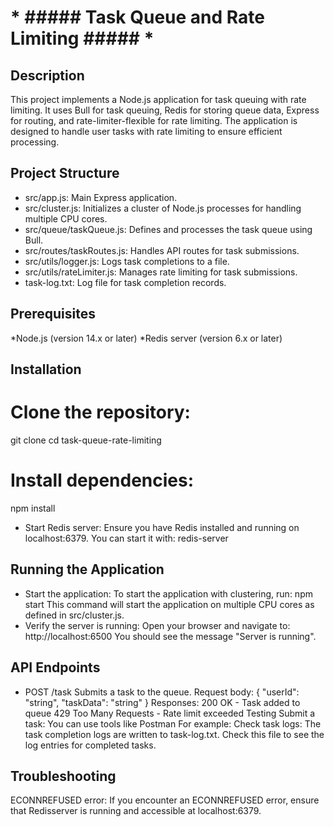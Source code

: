 #                                       *  ##### Task Queue and Rate Limiting ##### *
## Description
This project implements a Node.js application for task queuing with rate limiting. It uses Bull for task queuing, Redis for storing queue data, Express for routing, and rate-limiter-flexible for rate limiting. The application is designed to handle user tasks with rate limiting to ensure efficient processing.

## Project Structure
  * src/app.js: Main Express application.
  * src/cluster.js: Initializes a cluster of Node.js processes for handling multiple CPU cores.
  * src/queue/taskQueue.js: Defines and processes the task queue using Bull.
  * src/routes/taskRoutes.js: Handles API routes for task submissions.
  * src/utils/logger.js: Logs task completions to a file.
  * src/utils/rateLimiter.js: Manages rate limiting for task submissions.
  * task-log.txt: Log file for task completion records.
## Prerequisites
*Node.js (version 14.x or later)
*Redis server (version 6.x or later)

## Installation
# Clone the repository:    
 git clone <repository-url>
 cd task-queue-rate-limiting
# Install dependencies:
npm install
  * Start Redis server:
Ensure you have Redis installed and running on localhost:6379. You can start it with:
redis-server



## Running the Application
 * Start the application:
   To start the application with clustering, run: npm start
   This command will start the application on multiple CPU cores as defined in src/cluster.js.
* Verify the server is running:
Open your browser and navigate to:  http://localhost:6500
         You should see the message "Server is running".


## API Endpoints
* POST /task
Submits a task to the queue.
 Request body:
{
"userId": "string", 
"taskData": "string"
}
       Responses:
200 OK - Task added to queue
429 Too Many Requests - Rate limit exceeded
Testing
Submit a task:
         You can use tools like Postman  For example:
Check task logs:
           The task completion logs are written to task-log.txt. Check this file to see
            the log entries for completed tasks.
## Troubleshooting
ECONNREFUSED error:
If you encounter an ECONNREFUSED error, ensure that Redisserver is running and accessible at localhost:6379.

